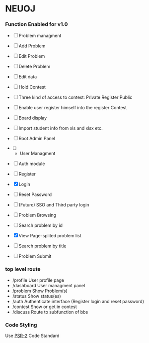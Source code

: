 NEUOJ
====

### Function Enabled for v1.0
* [ ] Problem managment
 * [ ] Add Problem
 * [ ] Edit Problem
 * [ ] Delete Problem
 * [ ] Edit data
* [ ] Hold Contest
 * [ ] Three kind of access to contest: Private Register Public
 * [ ] Enable user register himself into the register Contest
 * [ ] Board display
 * [ ] Import student info from xls and xlsx etc.
* [ ] Root Admin Panel
 * [ ] + User Managment
* [ ] Auth module
 * [ ] Register
 * [x] Login
 * [ ] Reset Password
 * [ ] (Future) SSO and Third party login
* [ ] Problem Browsing
 * [ ] Search problem by id
 * [x] View Page-splited problem list
 * [ ] Search problem by title
* [ ] Problem Submit


### top level route
* /profile User profile page
* /dashboard User managment panel
* /problem Show Problem(s)
* /status Show status(es)
* /auth Authenticate interface (Register login and reset password)
* /contest Show or get in contest
* /discuss Route to subfunction of bbs

### Code Styling

Use [PSR-2](http://www.php-fig.org/psr/psr-2/) Code Standard

